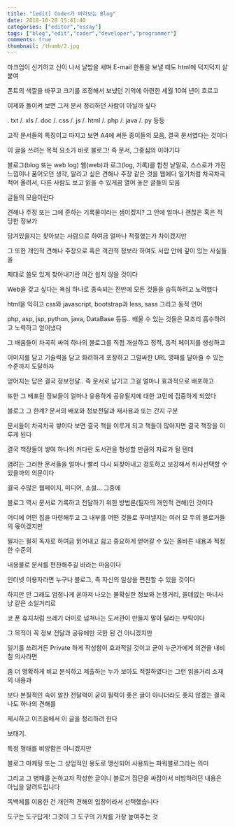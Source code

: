 ```yaml
---
title: "[edit] Coder가 바라보는 Blog"
date: 2018-10-28 15:41:40
categories: ["editor","essay"]
tags: ["blog","edit","coder","developer","programmer"]
comments: true
thumbnail: /thumb/2.jpg
---
```

마크업이 신기하고 신이 나서 날밤을 새며 E-mail 한통을 보낼 때도 html에 덕지덕지 살 붙여

폰트의 색깔을 바꾸고 크기를 조정해서 보냈던 기억에 아련한 세월 10여 년이 흐르고

이제와 돌이켜 보면 그저 문서 정리하던 사람이 아닐까 싶다 

. txt /. xls /. doc /. css /. js /. html /. php /. java /. py 등등 

고작 문서들의 특징이고 따지고 보면 A4에 써둔 종이들의 모음, 결국 문서였다는 것이다

이 글을 쓰려는 목적 요소가 바로 블로그! 즉 문서, 그중심의 이야기다



블로그(blog 또는 web log)
웹(web)과 로그(log, 기록)를 합친 낱말로, 스스로가 가진 느낌이나 품어오던 생각, 알리고 싶은 견해나 주장 같은 것을 웹에다 일기처럼 차곡차곡 적어 올려서, 다른 사람도 보고 읽을 수 있게끔 열어 놓은 글들의 모음

글들의 모음이란다

견해나 주장 또는 그에 준하는 기록물이라는 샘이겠지? 그 안에 얼마나 괜찮은 혹은 적당한 정보가 

담겨있을지는 찾아보는 사람으로 하여금 얼마나 적절했는가 차이겠지만

그 또한 개인적 견해나 주장으로 혹은 객관적 정보라 하여도 서랍 안에 깊이 있는 사실들을 

제대로 쓸모 있게 찾아내기란 여간 쉽지 않을 것이다



Web을 갖고 싶다는 욕심 하나로 종속되는 전반에 모든 것들을 습득하려고 노력했다

html을 익히고 css와 javascript, bootstrap과 less, sass 그리고 동적 언어

php, asp, jsp, python, java, DataBase 등등.. 배울 수 있는 것들은 모조리 흡수하려고 노력하고 얻어냈다



그 배움들이 차곡히 싸여 하나의 블로그를 직접 개설하고 정적, 동적 페이지를 생성하고

이미지를 담고 기술력을 담고 화려하게 포장하고 그럴싸한 URL 명패를 달아줄 수 있는 수준까지 도달하자

얻어지는 답은 결국 정보전달.. 즉 문서로 남기고 그걸 얼마나 효과적으로 배포하고

또한 그 배포된 정보들이 얼마나 유용하게 공유될지에 대한 고민에 집중하게 되었다





블로그 그 한계? 
문서의 배포와 정보전달과 재사용과 또는 간지 구분


문서들이 차곡차곡 쌓이다 보면 결국 책을 이루게 되고 책들이 많아지면 결국 책장을 이루게 된다

결국 책장들이 쌓여 하나의 커다란 도서관을 형성할 만큼의 자료가 될 텐데 

염려는 그러한 문서들을 얼마나 빨리 다시 되찾아내고 검토하고 보강해서 취사선택할 수 있을까의 의문이다



결국 수많은 웹페이지, 미디어, 소셜... 그중에 

블로그 역시 문서로 기록하고 전달하기 위한 방법론(필자의 개인적 견해)인 것이다

어디에 어떤 집을 마련해두고 그 내부를 어떤 것들로 꾸며낼지는 여러 모 두의 블로거들의 몫이겠지만



필자는 필히 독자로 하여금 읽어내고 쉽고 중요하게 얻어갈 수 있는 올바른 내용과 적정한 수준의 

내용물로 문서를 편찬해주길 바라는 마음이다 



인터넷 이용자라면 누구나 블로그, 즉 자신의 일상을 편찬할 수 있을 것이다



하지만 안 그래도 엄청나게 쏟아져 나오는 불확실한 정보와 논쟁거리, 쓸데없는 마녀사냥 같은 소일거리로

코 푼 휴지처럼 쓰레기 더미로 넘쳐나는 도서관이 만들지 말아 달라는 부탁이다



그 목적이 꼭 정보 전달과 공유에만 국한 된 건 아니겠지만

일기를 쓰려거든 Private 하게 작성함이 효과적일 것이고 굳이 누군가에게 의견을 내비칠 의사라면

좀 더 명확하게 비교 분석하고 제출하는 누가 보아도 적절하였다는 그런 읽을거리 소재의 내용과

보다 본질적인 속이 알찬 전달력이 굳이 필력이 좋은 글이 아니더라도 좋지 않겠는 결국 나도 하나의 견해를

제시하고 이즈음에서 이 글을 정리하려 한다







보태기.

특정 형태를 비방함은 아니겠지만

블로그 마케팅 또는 그 상업적인 용도로 맹신되어 사용되는 파워블로그라는 의미

그리고 그 병패를 논하고자 작성한 글이니 블로거 집단을 싸잡아서 비방하려던 내용은 아님을 알려드립니다

독백체를 이용한 건 개인적 견해의 입장이라서 선택했습니다



도구는 도구답게!
그것이 그 도구의 가치를 가장 높여주는 것